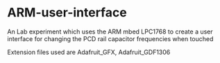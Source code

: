 # ARM-user-interface
An Lab experiment which uses the ARM mbed LPC1768 to create a user interface for changing the PCD rail capacitor frequencies when touched

Extension files used are Adafruit_GFX, Adafruit_GDF1306
